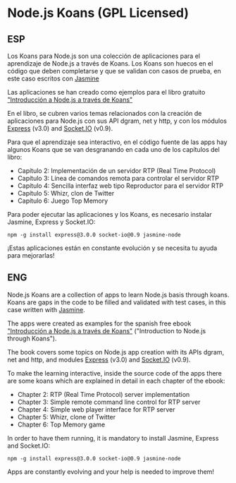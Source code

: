 Node.js Koans (GPL Licensed)
======

ESP
------

Los Koans para Node.js son una colección de aplicaciones para el aprendizaje de Node.js a través de Koans. Los Koans son huecos en el código que deben completarse y que se validan con casos de prueba, en este caso escritos con [Jasmine](https://jasmine.github.io/)

Las aplicaciones se han creado como ejemplos para el libro gratuito ["Introducción a Node.js a través de Koans"](http://nodejskoans.com)

En el libro, se cubren varios temas relacionados con la creación de aplicaciones para Node.js con sus API dgram, net y http, y con los módulos [Express](http://expressjs.com) (v3.0) and [Socket.IO](http://socket.io) (v0.9).

Para que el aprendizaje sea interactivo, en el código fuente de las apps hay algunos Koans que se van desgranando en cada uno de los capítulos del libro:

- Capítulo 2: Implementación de un servidor RTP (Real Time Protocol)
- Capítulo 3: Línea de comandos remota para controlar el servidor RTP
- Capítulo 4: Sencilla interfaz web tipo Reproductor para el servidor RTP
- Capítulo 5: Whizr, clon de Twitter
- Capítulo 6: Juego Top Memory

Para poder ejecutar las aplicaciones y los Koans, es necesario instalar Jasmine, Express y Socket.IO:

	npm -g install express@3.0.0 socket-io@0.9 jasmine-node

¡Estas aplicaciones están en constante evolución y se necesita tu ayuda para mejorarlas!


ENG
------

Node.js Koans are a collection of apps to learn Node.js basis through koans. Koans are gaps in the code to be filled and validated with test cases, in this case written with [Jasmine](https://jasmine.github.io/).

The apps were created as examples for the spanish free ebook ["Introducción a Node.js a través de Koans"](http://nodejskoans.com) ("Introduction to Node.js through Koans").

The book covers some topics on Node.js app creation with its APIs dgram, net and http, and modules [Express](http://expressjs.com) (v3.0) and [Socket.IO](http://socket.io) (v0.9).

To make the learning interactive, inside the source code of the apps there are some koans which are explained in detail in each chapter of the ebook:

- Chapter 2: RTP (Real Time Protocol) server implementation
- Chapter 3: Simple remote command line control for RTP server
- Chapter 4: Simple web player interface for RTP server
- Chapter 5: Whizr, clone of Twitter
- Chapter 6: Top Memory game

In order to have them running, it is mandatory to install Jasmine, Express and Socket.IO:

	npm -g install express@3.0.0 socket-io@0.9 jasmine-node

Apps are constantly evolving and your help is needed to improve them!
